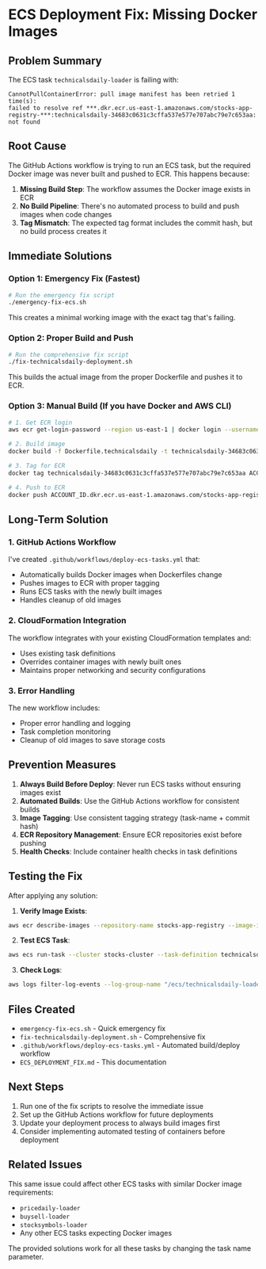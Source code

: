 # ECS Deployment Fix: Missing Docker Images

## Problem Summary

The ECS task `technicalsdaily-loader` is failing with:
```
CannotPullContainerError: pull image manifest has been retried 1 time(s): 
failed to resolve ref ***.dkr.ecr.us-east-1.amazonaws.com/stocks-app-registry-***:technicalsdaily-34683c0631c3cffa537e577e707abc79e7c653aa: not found
```

## Root Cause

The GitHub Actions workflow is trying to run an ECS task, but the required Docker image was never built and pushed to ECR. This happens because:

1. **Missing Build Step**: The workflow assumes the Docker image exists in ECR
2. **No Build Pipeline**: There's no automated process to build and push images when code changes
3. **Tag Mismatch**: The expected tag format includes the commit hash, but no build process creates it

## Immediate Solutions

### Option 1: Emergency Fix (Fastest)
```bash
# Run the emergency fix script
./emergency-fix-ecs.sh
```

This creates a minimal working image with the exact tag that's failing.

### Option 2: Proper Build and Push
```bash
# Run the comprehensive fix script
./fix-technicalsdaily-deployment.sh
```

This builds the actual image from the proper Dockerfile and pushes it to ECR.

### Option 3: Manual Build (If you have Docker and AWS CLI)
```bash
# 1. Get ECR login
aws ecr get-login-password --region us-east-1 | docker login --username AWS --password-stdin ACCOUNT_ID.dkr.ecr.us-east-1.amazonaws.com

# 2. Build image
docker build -f Dockerfile.technicalsdaily -t technicalsdaily-34683c0631c3cffa537e577e707abc79e7c653aa .

# 3. Tag for ECR
docker tag technicalsdaily-34683c0631c3cffa537e577e707abc79e7c653aa ACCOUNT_ID.dkr.ecr.us-east-1.amazonaws.com/stocks-app-registry:technicalsdaily-34683c0631c3cffa537e577e707abc79e7c653aa

# 4. Push to ECR
docker push ACCOUNT_ID.dkr.ecr.us-east-1.amazonaws.com/stocks-app-registry:technicalsdaily-34683c0631c3cffa537e577e707abc79e7c653aa
```

## Long-Term Solution

### 1. GitHub Actions Workflow
I've created `.github/workflows/deploy-ecs-tasks.yml` that:
- Automatically builds Docker images when Dockerfiles change
- Pushes images to ECR with proper tagging
- Runs ECS tasks with the newly built images
- Handles cleanup of old images

### 2. CloudFormation Integration
The workflow integrates with your existing CloudFormation templates and:
- Uses existing task definitions
- Overrides container images with newly built ones
- Maintains proper networking and security configurations

### 3. Error Handling
The new workflow includes:
- Proper error handling and logging
- Task completion monitoring
- Cleanup of old images to save storage costs

## Prevention Measures

1. **Always Build Before Deploy**: Never run ECS tasks without ensuring images exist
2. **Automated Builds**: Use the GitHub Actions workflow for consistent builds
3. **Image Tagging**: Use consistent tagging strategy (task-name + commit hash)
4. **ECR Repository Management**: Ensure ECR repositories exist before pushing
5. **Health Checks**: Include container health checks in task definitions

## Testing the Fix

After applying any solution:

1. **Verify Image Exists**:
```bash
aws ecr describe-images --repository-name stocks-app-registry --image-ids imageTag=technicalsdaily-34683c0631c3cffa537e577e707abc79e7c653aa
```

2. **Test ECS Task**:
```bash
aws ecs run-task --cluster stocks-cluster --task-definition technicalsdaily-loader --launch-type FARGATE
```

3. **Check Logs**:
```bash
aws logs filter-log-events --log-group-name "/ecs/technicalsdaily-loader" --start-time $(date -d '1 hour ago' +%s)000
```

## Files Created

- `emergency-fix-ecs.sh` - Quick emergency fix
- `fix-technicalsdaily-deployment.sh` - Comprehensive fix
- `.github/workflows/deploy-ecs-tasks.yml` - Automated build/deploy workflow
- `ECS_DEPLOYMENT_FIX.md` - This documentation

## Next Steps

1. Run one of the fix scripts to resolve the immediate issue
2. Set up the GitHub Actions workflow for future deployments
3. Update your deployment process to always build images first
4. Consider implementing automated testing of containers before deployment

## Related Issues

This same issue could affect other ECS tasks with similar Docker image requirements:
- `pricedaily-loader`
- `buysell-loader`
- `stocksymbols-loader`
- Any other ECS tasks expecting Docker images

The provided solutions work for all these tasks by changing the task name parameter.